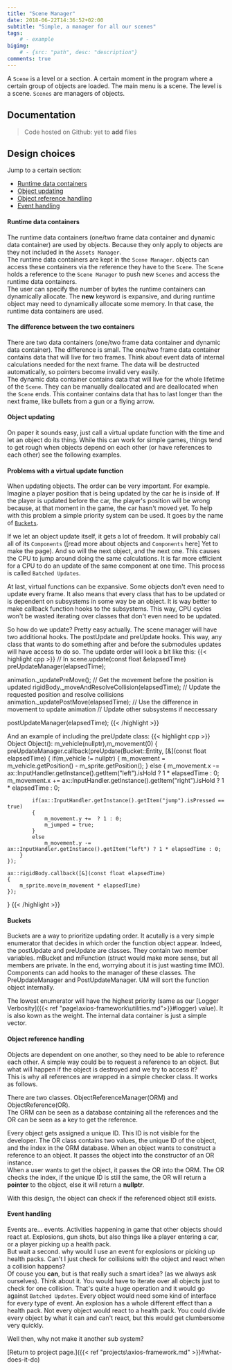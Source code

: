 ```yaml
---
title: "Scene Manager"
date: 2018-06-22T14:36:52+02:00
subtitle: "Simple, a manager for all our scenes"
tags: 
    # - example
bigimg: 
    # - {src: "path", desc: "description"}
comments: true
---
```

A `Scene` is a level or a section. A certain moment in the program where a certain group of objects are loaded. The main menu is a scene. The level is a scene. `Scenes` are managers of objects.
<!--more-->
 
## Documentation
<!-- > Github files: [Header](https://github.com/antjowie/Axios-framework/blob/master/include/Axios/SceneManager.h) and [Source](https://github.com/antjowie/Axios-framework/blob/master/src/Axios/SceneManager.cpp) -->
> Code hosted on Github: yet to **add** files

## Design choices
Jump to a certain section:

- [Runtime data containers](#runtime-data-containers)
- [Object updating](#object-updating)
- [Object reference handling](#object-reference-handling)
- [Event handling](#event-handling)

#### Runtime data containers
The runtime data containers (one/two frame data container and dynamic data container) are used by objects. Because they only apply to objects are they not included in the `Assets Manager`.  
The runtime data containers are kept in the `Scene Manager`. objects can access these containers via the reference they have to the `Scene`. The `Scene` holds a reference to the `Scene Manager` to push new `Scenes` and access the runtime data containers.  
The user can specify the number of bytes the runtime containers can dynamically allocate. The **new** keyword is expansive, and during runtime object may need to dynamically allocate some memory. In that case, the runtime data containers are used. 

#### The difference between the two containers
There are two data containers (one/two frame data container and dynamic data container). The difference is small. The one/two frame data container contains data that will live for two frames. Think about event data of internal calculations needed for the next frame. The data will be destructed automatically, so pointers become invalid very easily.  
The dynamic data container contains data that will live for the whole lifetime of the `Scene`. They can be manually deallocated and are deallocated when the `Scene` ends. This container contains data that has to last longer than the next frame, like bullets from a gun or a flying arrow.  

#### Object updating
On paper it sounds easy, just call a virtual update function with the time and let an object do its thing. While this can work for simple games, things tend to get rough when objects depend on each other (or have references to each other) see the following examples.  

#### Problems with a virtual update function
When updating objects. The order can be very important. For example. Imagine a player position that is being updated by the car he is inside of. If the player is updated before the car, the player's position will be wrong because, at that moment in the game, the car hasn't moved yet. To help with this problem a simple priority system can be used. It goes by the name of [`Buckets`](#buckets).

If we let an object update itself, it gets a lot of freedom. It will probably call all of its `Components` ([read more about objects and `Components` here] Yet to make the page). And so will the next object, and the next one. This causes the CPU to jump around doing the same calculations. It is far more efficient for a CPU to do an update of the same component at one time. This process is called `Batched Updates`.

At last, virtual functions can be expansive. Some objects don't even need to update every frame. It also means that every class that has to be updated or is dependent on subsystems in some way be an object. It is way better to make callback function hooks to the subsystems. This way, CPU cycles won't be wasted iterating over classes that don't even need to be updated.

So how do we update? Pretty easy actually. The scene manager will have two additional hooks. The postUpdate and preUpdate hooks. This way, any class that wants to do something after and before the submodules updates will have access to do so. The update order will look a bit like this:
{{< highlight cpp >}}
// In scene.update(const float &elapsedTime)
preUpdateManager(elapsedTime);

animation._updatePreMove(); // Get the movement before the position is updated
rigidBody._moveAndResolveCollision(elapsedTime); // Update the requested position and resolve collisions 
animation._updatePostMove(elapsedTime); // Use the difference in movement to update animation
// Update other subsystems if neccessary

postUpdateManager(elapsedTime);
{{< /highlight >}}

And an example of including the preUpdate class:
{{< highlight cpp >}}
Object Object():
    m_vehicle(nullptr),m_movement(0)
{
    preUpdateManager.callback(preUpdate(Bucket::Entity, [&](const float elapsedTime)
    {
        if(m_vehicle != nullptr)
        {
            m_movement = m_vehicle.getPosition() - m_sprite.getPosition();
        }
        else
        {
            m_movement.x -= ax::InputHandler.getInstance().getItem("left").isHold ? 1 * elapsedTime : 0;
            m_movement.x += ax::InputHandler.getInstance().getItem("right").isHold ? 1 * elapsedTime : 0;
            
            if(ax::InputHandler.getInstance().getItem("jump").isPressed == true)
            {
                m_movement.y +=  ? 1 : 0;
                m_jumped = true;
            }
            else
                m_movement.y -= ax::InputHandler.getInstance().getItem("left") ? 1 * elapsedTime : 0;
        }
    });

    ax::rigidBody.callback([&](const float elapsedTime)
    {
        m_sprite.move(m_movement * elapsedTime)
    });
}
{{< /highlight >}}

#### Buckets
Buckets are a way to prioritize updating order. It acutally is a very simple enumerator that decides in which order the function object appear. Indeed, the postUpdate and preUpdate are classes. They contain two member variables. mBucket and mFunction (struct would make more sense, but all members are private. In the end, worrying about it is just wasting time IMO). Components can add hooks to the manager of these classes. The PreUpdateManager and PostUpdateManager. UM will sort the function object internally.

The lowest enumerator will have the highest priority (same as our [Logger Verbosity]({{< ref "page\axios-framework\utilities.md">}}#logger) value). It is also kown as the weight. The internal data container is just a simple vector.

#### Object reference handling
Objects are dependent on one another, so they need to be able to reference each other. A simple way could be to request a reference to an object. But what will happen if the object is destroyed and we try to access it?  
This is why all references are wrapped in a simple checker class. It works as follows. 

There are two classes. ObjectReferenceManager(ORM) and ObjectReference(OR).  
The ORM can be seen as a database containing all the references and the OR can be seen as a key to get the reference.  

Every object gets assigned a unique ID. This ID is not visible for the developer. The OR class contains two values, the unique ID of the object, and the index in the ORM database. When an object wants to construct a reference to an object. It passes the object into the constructor of an OR instance.  
When a user wants to get the object, it passes the OR into the ORM. The OR checks the index, if the unique ID is still the same, the OR will return a **pointer** to the object, else it will return a **nullptr**.

With this design, the object can check if the referenced object still exists. 

#### Event handling
Events are... events. Activities happening in game that other objects should react at. Explosions, gun shots, but also things like a player entering a car, or a player picking up a health pack.  
But wait a second. why would I use an event for explosions or picking up health packs. Can't I just check for collisions with the object and react when a collision happens?  
Of couse you **can**, but is that really such a smart idea? (as we always ask ourselves). Think about it. You would have to iterate over all objects just to check for one collision. That's quite a huge operation and it would go against `Batched Updates`. Every object would need some kind of interface for every type of event. An explosion has a whole different effect than a health pack. Not every object would react to a health pack. You could divide every object by what it can and can't react, but this would get clumbersome very quickly.

Well then, why not make it another sub system? 


[Return to project page.]({{< ref "projects\axios-framework.md" >}}#what-does-it-do)

